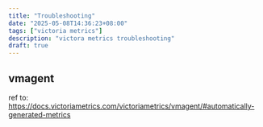 ```yaml
---
title: "Troubleshooting"
date: "2025-05-08T14:36:23+08:00"
tags: ["victoria metrics"]
description: "victora metrics troubleshooting"
draft: true
---
```


## vmagent

ref to: https://docs.victoriametrics.com/victoriametrics/vmagent/#automatically-generated-metrics
